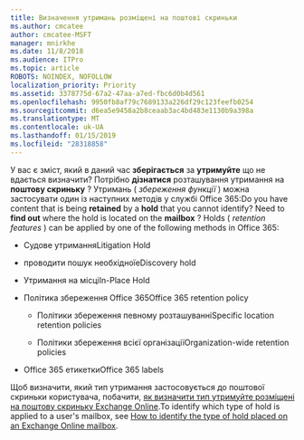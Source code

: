 ```yaml
---
title: Визначення утримань розміщені на поштові скриньки
ms.author: cmcatee
author: cmcatee-MSFT
manager: mnirkhe
ms.date: 11/8/2018
ms.audience: ITPro
ms.topic: article
ROBOTS: NOINDEX, NOFOLLOW
localization_priority: Priority
ms.assetid: 3378775d-67a2-47aa-a7ed-fbc6d0b4d561
ms.openlocfilehash: 9950fb8af79c7689133a226df29c123feefb0254
ms.sourcegitcommit: d6ea5e9458a2b8ceaab3ac4bd483e1130b9a398a
ms.translationtype: MT
ms.contentlocale: uk-UA
ms.lasthandoff: 01/15/2019
ms.locfileid: "28318858"
---
```

<span data-ttu-id="472cf-p101">У вас є зміст, який в даний час **зберігається** за **утримуйте** що не вдається визначити? Потрібно **дізнатися** розташування утримання на **поштову скриньку** ? Утримань ( *збереження функції* ) можна застосувати один із наступних методів у службі Office 365:</span><span class="sxs-lookup"><span data-stu-id="472cf-p101">Do you have content that is being **retained** by a **hold** that you cannot identify? Need to **find out** where the hold is located on the **mailbox** ? Holds (  *retention features*  ) can be applied by one of the following methods in Office 365:</span></span> 
  
- <span data-ttu-id="472cf-105">Судове утримання</span><span class="sxs-lookup"><span data-stu-id="472cf-105">Litigation Hold</span></span> 
    
- <span data-ttu-id="472cf-106">проводити пошук необхідної</span><span class="sxs-lookup"><span data-stu-id="472cf-106">eDiscovery hold</span></span>
    
- <span data-ttu-id="472cf-107">Утримання на місці</span><span class="sxs-lookup"><span data-stu-id="472cf-107">In-Place Hold</span></span>
    
- <span data-ttu-id="472cf-108">Політика збереження Office 365</span><span class="sxs-lookup"><span data-stu-id="472cf-108">Office 365 retention policy</span></span> 
    
  - <span data-ttu-id="472cf-109">Політики збереження певному розташуванні</span><span class="sxs-lookup"><span data-stu-id="472cf-109">Specific location retention policies</span></span>
    
  - <span data-ttu-id="472cf-110">Політики збереження всієї організації</span><span class="sxs-lookup"><span data-stu-id="472cf-110">Organization-wide retention policies</span></span>
    
- <span data-ttu-id="472cf-111">Office 365 етикетки</span><span class="sxs-lookup"><span data-stu-id="472cf-111">Office 365 labels</span></span>
    
<span data-ttu-id="472cf-112">Щоб визначити, який тип утримання застосовується до поштової скриньки користувача, побачити, [як визначити тип утримуйте розміщені на поштову скриньку Exchange Online](https://docs.microsoft.com/en-us/office365/securitycompliance/identify-a-hold-on-an-exchange-online-mailbox).</span><span class="sxs-lookup"><span data-stu-id="472cf-112">To identify which type of hold is applied to a user's mailbox, see [How to identify the type of hold placed on an Exchange Online mailbox](https://docs.microsoft.com/en-us/office365/securitycompliance/identify-a-hold-on-an-exchange-online-mailbox).</span></span>
  

